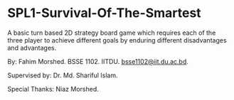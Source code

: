 # SPL1-Survival-Of-The-Smartest
A basic turn based 2D strategy board game which requires each of the three player to achieve different goals by enduring different disadvantages and advantages.


By: 
    Fahim Morshed.
    BSSE 1102.
    IITDU.
    bsse1102@iit.du.ac.bd.

Supervised by:
    Dr. Md. Shariful Islam.

Special Thanks:
    Niaz Morshed.
